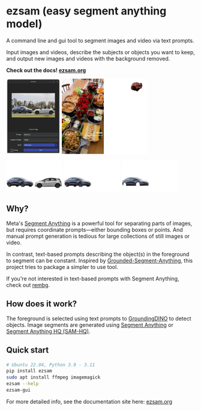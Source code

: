 # ezsam (easy segment anything model)

A command line and gui tool to segment images and video via text prompts.

Input images and videos, describe the subjects or objects you want to keep, and output new images and videos with the background removed.

**Check out the docs! [ezsam.org](https://www.ezsam.org)**

<p>
  <img src="examples/car-3.gui.png" height=200 />
  <img src="examples/food.gif" height=200 alt="A large table with plates of Thanksgiving food including a whole turkey on a conveyor-style lazy susan." />
  <img src="examples/food.turkey.gif" height=200 alt="A whole cooked turkey flying through the void." />
</p>

<img src="examples/car-3.both.png" width=150 />

<img src="examples/car-3.black.png" width=150 />

<img src="examples/car-3.nowheels.png" width=150 />

## Why?

Meta's [Segment Anything](https://github.com/facebookresearch/segment-anything) is a powerful tool for separating parts of images,
but requires coordinate prompts&mdash;either bounding boxes or points.
And manual prompt generation is tedious for large collections of still images or video.

In contrast, text-based prompts describing the object(s) in the foreground to segment can be constant.
Inspired by [Grounded-Segment-Anything](https://github.com/IDEA-Research/Grounded-Segment-Anything),
this project tries to package a simpler to use tool.

If you're not interested in text-based prompts with Segment Anything, 
check out [rembg](https://github.com/danielgatis/rembg).

## How does it work?

The foreground is selected using text prompts to [GroundingDINO](https://github.com/IDEA-Research/GroundingDINO) to detect objects.
Image segments are generated using [Segment Anything](https://github.com/facebookresearch/segment-anything) 
or [Segment Anything HQ (SAM-HQ)](https://github.com/SysCV/SAM-HQ).

## Quick start

```bash
# Ubuntu 22.04, Python 3.9 - 3.11
pip install ezsam
sudo apt install ffmpeg imagemagick
ezsam --help
ezsam-gui
```

For more detailed info, see the documentation site here: [ezsam.org](https://www.ezsam.org)
